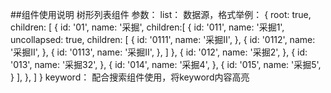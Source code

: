 
##组件使用说明
树形列表组件
参数：
list： 数据源，格式举例：
{
    root: true,
    children: [
                {
                    id: '01',
                    name: '采掘',
                    children:[
                        {
                            id: '011',
                            name: '采掘1',
                            uncollapsed: true,
                            children: [
                                {
                                    id: '0111',
                                    name: '采掘Ⅱ',
                                },
                                {
                                    id: '0112',
                                    name: '采掘Ⅱ',
                                },
                                {
                                    id: '0113',
                                    name: '采掘Ⅱ',
                                },
                            ]
                        }, 
                        {
                            id: '012',
                            name: '采掘2',
                        },
                        {
                            id: '013',
                            name: '采掘32',
                        },
                        {
                            id: '014',
                            name: '采掘4',
                        },
                        {
                            id: '015', 
                            name: '采掘5',
                        }
                    ],
                },
            ]
}
keyword： 配合搜索组件使用，将keyword内容高亮
